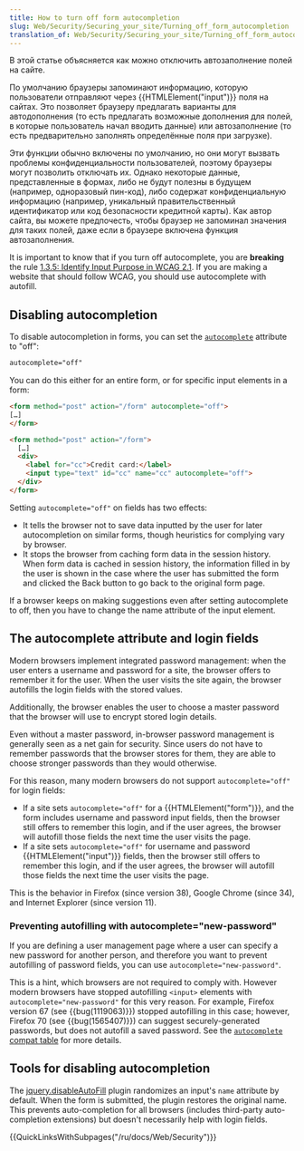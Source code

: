 ```yaml
---
title: How to turn off form autocompletion
slug: Web/Security/Securing_your_site/Turning_off_form_autocompletion
translation_of: Web/Security/Securing_your_site/Turning_off_form_autocompletion
---
```

В этой статье объясняется как можно отключить автозаполнение полей на сайте.

По умолчанию браузеры запоминают информацию, которую пользователи отправляют через {{HTMLElement("input")}} поля на сайтах. Это позволяет браузеру предлагать варианты для автодополнения (то есть предлагать возможные дополнения для полей, в которые пользователь начал вводить данные) или автозаполнение (то есть предварительно заполнять определённые поля при загрузке).

Эти функции обычно включены по умолчанию, но они могут вызвать проблемы конфиденциальности пользователей, поэтому браузеры могут позволить отключать их. Однако некоторые данные, представленные в формах, либо не будут полезны в будущем (например, одноразовый пин-код), либо содержат конфиденциальную информацию (например, уникальный правительственный идентификатор или код безопасности кредитной карты). Как автор сайта, вы можете предпочесть, чтобы браузер не запоминал значения для таких полей, даже если в браузере включена функция автозаполнения.

It is important to know that if you turn off autocomplete, you are **breaking** the rule [1.3.5: Identify Input Purpose in WCAG 2.1](https://www.w3.org/WAI/WCAG21/Understanding/identify-input-purpose.html). If you are making a website that should follow WCAG, you should use autocomplete with autofill.

## Disabling autocompletion

To disable autocompletion in forms, you can set the [`autocomplete`](/ru/docs/Web/HTML/Attributes/autocomplete) attribute to "off":

```html
autocomplete="off"
```

You can do this either for an entire form, or for specific input elements in a form:

```html
<form method="post" action="/form" autocomplete="off">
[…]
</form>
```

```html
<form method="post" action="/form">
  […]
  <div>
    <label for="cc">Credit card:</label>
    <input type="text" id="cc" name="cc" autocomplete="off">
  </div>
</form>
```

Setting `autocomplete="off"` on fields has two effects:

- It tells the browser not to save data inputted by the user for later autocompletion on similar forms, though heuristics for complying vary by browser.
- It stops the browser from caching form data in the session history. When form data is cached in session history, the information filled in by the user is shown in the case where the user has submitted the form and clicked the Back button to go back to the original form page.

If a browser keeps on making suggestions even after setting autocomplete to off, then you have to change the name attribute of the input element.

## The autocomplete attribute and login fields

Modern browsers implement integrated password management: when the user enters a username and password for a site, the browser offers to remember it for the user. When the user visits the site again, the browser autofills the login fields with the stored values.

Additionally, the browser enables the user to choose a master password that the browser will use to encrypt stored login details.

Even without a master password, in-browser password management is generally seen as a net gain for security. Since users do not have to remember passwords that the browser stores for them, they are able to choose stronger passwords than they would otherwise.

For this reason, many modern browsers do not support `autocomplete="off"` for login fields:

- If a site sets `autocomplete="off"` for a {{HTMLElement("form")}}, and the form includes username and password input fields, then the browser still offers to remember this login, and if the user agrees, the browser will autofill those fields the next time the user visits the page.
- If a site sets `autocomplete="off"` for username and password {{HTMLElement("input")}} fields, then the browser still offers to remember this login, and if the user agrees, the browser will autofill those fields the next time the user visits the page.

This is the behavior in Firefox (since version 38), Google Chrome (since 34), and Internet Explorer (since version 11).

### Preventing autofilling with autocomplete="new-password"

If you are defining a user management page where a user can specify a new password for another person, and therefore you want to prevent autofilling of password fields, you can use `autocomplete="new-password"`.

This is a hint, which browsers are not required to comply with. However modern browsers have stopped autofilling `<input>` elements with `autocomplete="new-password"` for this very reason. For example, Firefox version 67 (see {{bug(1119063)}}) stopped autofilling in this case; however, Firefox 70 (see {{bug(1565407)}}) can suggest securely-generated passwords, but does not autofill a saved password. See the [`autocomplete` compat table](/ru/docs/Web/HTML/Attributes/autocomplete#Browser_compatibility) for more details.

## Tools for disabling autocompletion

The [jquery.disableAutoFill](https://terrylinooo.github.io/jquery.disableAutoFill/) plugin randomizes an input's `name` attribute by default. When the form is submitted, the plugin restores the original name. This prevents auto-completion for all browsers (includes third-party auto-completion extensions) but doesn't necessarily help with login fields.

{{QuickLinksWithSubpages("/ru/docs/Web/Security")}}
